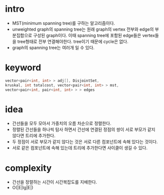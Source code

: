# intro

- MST(minimum spanning tree)를 구하는 알고리즘이다.
- unweighted graph의 spanning tree는 원래 graph의 vertex 전부와
  edge의 부분집합으로 구성된 graph이다. 이때 spanning tree에 포함된
  edge들은 vertex들을 tree형태로 전부 연결해야한다.
  tree이기 때문에 cycle은 없다.
- graph의 spanning tree는 여러개 일 수 있다.

# keyword

```cpp
vector<pair<int, int> > adj[], DisjointSet,
kruskal, int totalcost, vector<pair<int, int> > mst,
vector<pair<int, pair<int, int> > > edges
```

# idea

- 간선들을 모두 모아서 가중치의 오름 차순으로 정렬한다.
- 정렬된 간선들을 하나씩 탐사 하면서 간선에 연결된 정점의 쌍이 서로 부모가
  같지 않다면 트리에 추가한다.
- 두 정점이 서로 부모가 같지 않다는 것은 서로 다른 컴포넌트에 속해 있다는 것이다.
- 서로 같은 컴포넌트에 속해 있는데 트리에 추가한다면 사이클이 생길 수 있다.


# complexity

- 간선을 정렬하는 시간이 시간복잡도를 지배한다.
- O(|E|lg|E|)